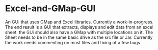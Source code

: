 # Excel-and-GMap-GUI
An GUI that uses GMap and Excel libraries.
Currently a work-in-progress.
The end result is a GUI that extracts, displays and edit data from an excel sheet.
the GUi should also have a GMap with multiple locations on it.
The Sheet needs to be in the same basic drive as the src file or Jar.
Currently the work needs commenting on most files and fixing of a few bugs
